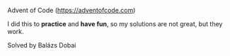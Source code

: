 Advent of Code
(https://adventofcode.com)

I did this to **practice** and **have fun**, so my solutions are not great, but they work.

Solved by Balázs Dobai